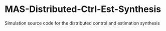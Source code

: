 # MAS-Distributed-Ctrl-Est-Synthesis
Simulation source code for the distributed control and estimation synthesis 
